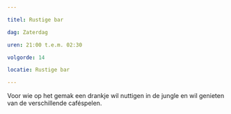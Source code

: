 ```yaml
---

titel: Rustige bar

dag: Zaterdag

uren: 21:00 t.e.m. 02:30

volgorde: 14

locatie: Rustige bar

---
```


Voor wie op het gemak een drankje wil nuttigen in de jungle en wil genieten van de verschillende caféspelen. 
